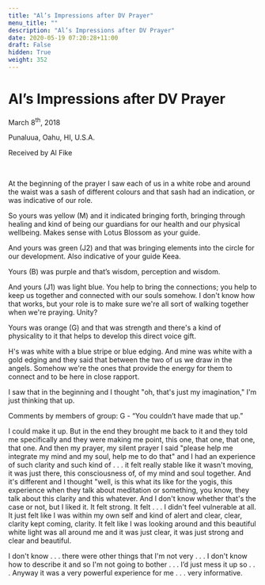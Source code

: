 ```yaml
---
title: "Al’s Impressions after DV Prayer"
menu_title: ""
description: "Al’s Impressions after DV Prayer"
date: 2020-05-19 07:20:28+11:00
draft: False
hidden: True
weight: 352
---
```

# Al’s Impressions after DV Prayer

March 8<sup>th</sup>, 2018

Punaluua, Oahu, HI, U.S.A.

Received by Al Fike

 

At the beginning of the prayer I saw each of us in a white robe and around the waist was a sash of different colours and that sash had an indication, or was indicative of our role.

So yours was yellow (M) and it indicated bringing forth, bringing through healing and kind of being our guardians for our health and our physical wellbeing. Makes sense with Lotus Blossom as your guide.

And yours was green (J2) and that was bringing elements into the circle for our development. Also indicative of your guide Keea.

Yours (B) was purple and that’s wisdom, perception and wisdom.

And yours (J1) was light blue. You help to bring the connections; you help to keep us together and connected with our souls somehow. I don't know how that works, but your role is to make sure we're all sort of walking together when we're praying. Unity?

Yours was orange (G) and that was strength and there's a kind of physicality to it that helps to develop this direct voice gift.

H's was white with a blue stripe or blue edging. And mine was white with a gold edging and they said that between the two of us we draw in the angels. Somehow we're the ones that provide the energy for them to connect and to be here in close rapport.

I saw that in the beginning and I thought "oh, that's just my imagination," I'm just thinking that up.

Comments by members of group: G - “You couldn’t have made that up.”

I could make it up. But in the end they brought me back to it and they told me specifically and they were making me point, this one, that one, that one, that one. And then my prayer, my silent prayer I said "please help me integrate my mind and my soul, help me to do that" and I had an experience of such clarity and such kind of . . . it felt really stable like it wasn't moving, it was just there, this consciousness of, of my mind and soul together. And it's different and I thought "well, is this what its like for the yogis, this experience when they talk about meditation or something, you know, they talk about this clarity and this whatever. And I don't know whether that's the case or not, but I liked it. It felt strong. It felt . . . I didn't feel vulnerable at all. It just felt like I was within my own self and kind of alert and clear, clear, clarity kept coming, clarity. It felt like I was looking  around and this beautiful white light was all around me and it was just clear, it was just strong and clear and beautiful.

I don't know . . . there were other things that I'm not very . . . I don't know how to describe it and so I'm not going to bother . . . I’d just mess it up so . . . Anyway it was a very powerful experience for me . . . very informative.